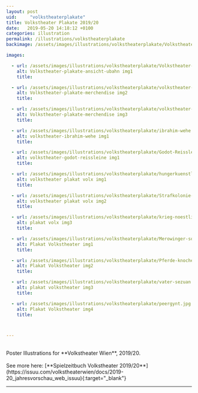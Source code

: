 ```yaml
---
layout: post
uid:     "volkstheaterplakate"
title: Volkstheater Plakate 2019/20
date:   2019-05-20 14:18:12 +0100
categories: illustration
permalink: /illustrations/volkstheaterplakate
backimage: /assets/images/illustrations/volkstheaterplakate/Volkstheater-plakate-ansicht1.jpg

images:

  - url: /assets/images/illustrations/volkstheaterplakate/Volkstheater-plakate-ansicht1.jpg
    alt: Volkstheater-plakate-ansicht-ubahn img1
    title:

  - url: /assets/images/illustrations/volkstheaterplakate/volkstheater-plakate-ansicht3.jpg
    alt: Volkstheater-plakate-merchendise img2
    title:

  - url: /assets/images/illustrations/volkstheaterplakate/volkstheater-plakate-ansicht4.jpg
    alt: Volkstheater-plakate-merchendise img3
    title:

  - url: /assets/images/illustrations/volkstheaterplakate/ibrahim-wehe.jpg
    alt: volkstheater-ibrahim-wehe img1
    title:

  - url: /assets/images/illustrations/volkstheaterplakate/Godot-Reissleine2.jpg
    alt: volkstheater-godot-reissleine img1
    title:

  - url: /assets/images/illustrations/volkstheaterplakate/hungerkuenstler-Urfaust.jpg
    alt: volkstheater plakat volx img1
    title:

  - url: /assets/images/illustrations/volkstheaterplakate/Strafkolonie-Spieltrieb.jpg
    alt: volkstheater plakat volx img2
    title:

  - url: /assets/images/illustrations/volkstheaterplakate/krieg-noestlinger.jpg
    alt: plakat volx img3
    title:

  - url: /assets/images/illustrations/volkstheaterplakate/Merowinger-soehne.jpg
    alt: Plakat Volkstheater img1
    title:

  - url: /assets/images/illustrations/volkstheaterplakate/Pferde-knochen.jpg
    alt: Plakat Volkstheater img2
    title:

  - url: /assets/images/illustrations/volkstheaterplakate/vater-sezuan.jpg
    alt: plakat volkstheater img3
    title:

  - url: /assets/images/illustrations/volkstheaterplakate/peergynt.jpg
    alt: Plakat Volkstheater img4
    title:



---
```

<br>
Poster Illustrations for **Volkstheater Wien**, 2019/20.   
<br>
<br>
See more here:
  [**Spielzeitbuch Volkstheater 2019/20**](https://issuu.com/volkstheaterwien/docs/2019-20_jahresvorschau_web_issuu){:target="_blank"}


---

